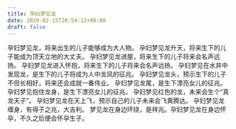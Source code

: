 ```yaml
---
title: 孕妇梦见龙
date: 2020-02-15T20:54:12+08:00
draft: false
---
```


孕妇梦见龙，将来出生的儿子能够成为大人物。
孕妇梦见龙升天，将来生下的儿子能成为顶天立地的大丈夫。
孕妇梦见龙进屋，将来生下的儿子将来会名声远扬。
孕妇梦见龙进入怀抱，将来生下的儿子将来会名声远扬。
孕妇梦见在水井中发现龙，是生下的儿子将成为人中龙凤的征兆。
孕妇梦见龙头，预示生下的儿子不但长相好，将来还会成就一番伟业。
孕妇梦见龙尾，是生下漂亮女儿的征兆。
孕妇梦见抱住龙身，是生下漂亮女儿的征兆。
孕妇梦见红色的龙，未来会生个“真龙天子”。
孕妇梦见龙在天上飞，预示自己的儿子未来会飞黄腾达。
孕妇梦见龙缠身，有得子之兆，大吉利。
梦见龙在身边环绕，是祥兆。孕妇梦见龙在身边怀孕，不久之后便会怀孕生子。